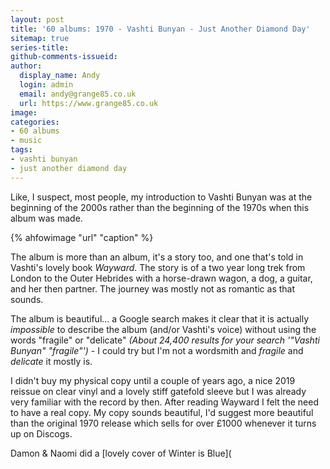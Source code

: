```yaml
---
layout: post
title: '60 albums: 1970 - Vashti Bunyan - Just Another Diamond Day'
sitemap: true
series-title:
github-comments-issueid:
author:
  display_name: Andy
  login: admin
  email: andy@grange85.co.uk
  url: https://www.grange85.co.uk
image:
categories:
- 60 albums
- music
tags:
- vashti bunyan
- just another diamond day
---
```

Like, I suspect, most people, my introduction to Vashti Bunyan was at the beginning of the 2000s rather than the beginning of the 1970s when this album was made.

{% ahfowimage "url" "caption" %}

The album is more than an album, it's a story too, and one that's told in Vashti's lovely book _Wayward_. The story is of a two year long trek from London to the Outer Hebrides with a horse-drawn wagon, a dog, a guitar, and her then partner. The journey was mostly not as romantic as that sounds.

The album is beautiful... a Google search makes it clear that it is actually _impossible_ to describe the album (and/or Vashti's voice) without using the words "fragile" or "delicate" _(About 24,400 results for your search '"Vashti Bunyan" "fragile"')_ - I could try but I'm not a wordsmith and _fragile_ and _delicate_ it mostly is.

I didn't buy my physical copy until a couple of years ago, a nice 2019 reissue on clear vinyl and a lovely stiff gatefold sleeve but I was already very familiar with the record by then. After reading Wayward I felt the need to have a real copy. My copy sounds beautiful, I'd suggest more beautiful than the original 1970 release which sells for over £1000 whenever it turns up on Discogs.

Damon & Naomi did a [lovely cover of Winter is Blue](

